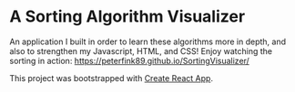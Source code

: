 # A Sorting Algorithm Visualizer

An application I built in order to learn these algorithms more in depth, and also to strengthen my Javascript, HTML, and CSS! Enjoy watching the sorting in action: https://peterfink89.github.io/SortingVisualizer/

This project was bootstrapped with [Create React App](https://github.com/facebook/create-react-app).

